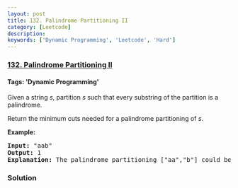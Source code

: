 ```yaml
---
layout: post
title: 132. Palindrome Partitioning II
category: [Leetcode]
description: 
keywords: ['Dynamic Programming', 'Leetcode', 'Hard']
---
```

### [132. Palindrome Partitioning II](https://leetcode.com/problems/palindrome-partitioning-ii)

#### Tags: 'Dynamic Programming'

<div class="content__u3I1 question-content__JfgR"><div><p>Given a string <em>s</em>, partition <em>s</em> such that every substring of the partition is a palindrome.</p>
<p>Return the minimum cuts needed for a palindrome partitioning of <em>s</em>.</p>
<p><strong>Example:</strong></p>
<pre><strong>Input:</strong> "aab"
<strong>Output:</strong> 1
<strong>Explanation:</strong> The palindrome partitioning ["aa","b"] could be produced using 1 cut.
</pre>
</div></div>

### Solution
